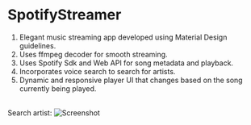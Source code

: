 # SpotifyStreamer

1) Elegant music streaming app developed using Material Design guidelines.<br />
2) Uses ffmpeg decoder for smooth streaming.<br />
3) Uses Spotify Sdk and Web API for song metadata and playback.<br />
4) Incorporates voice search to search for artists.
5) Dynamic and responsive player UI that changes based on the song currently being played.<br /><br />

Search artist:
![Screenshot](https://www.dropbox.com/s/3vt4ld6tsimjshr/IMG-20150607-WA0009.jpg)


